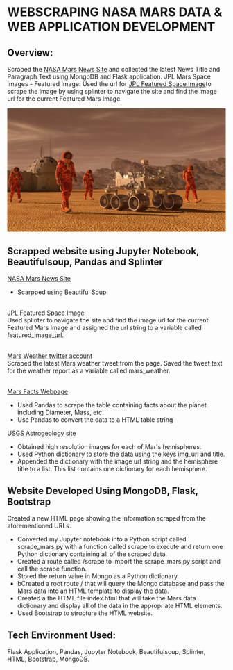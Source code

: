 # WEBSCRAPING NASA MARS DATA & WEB APPLICATION DEVELOPMENT

## Overview:
Scraped the [NASA Mars News Site](https://mars.nasa.gov/news/?page=0&per_page=40&order=publish_date+desc%2Ccreated_at+desc&search=&category=19%2C165%2C184%2C204&blank_scope=Latest) and collected the latest News Title and Paragraph Text using MongoDB and Flask application.
JPL Mars Space Images - Featured Image: Used the url for [JPL Featured Space Image](https://www.jpl.nasa.gov/spaceimages/?search=&category=Mars)to scrape the image by using splinter to navigate the site and find the image url for the current Featured Mars Image.<br>

<img src = "https://raw.githubusercontent.com/DSB011/NASA-MARS-DATA-WEBSCRAPPING/master/Images/mission_to_mars.png">

## Scrapped website using Jupyter Notebook, Beautifulsoup, Pandas and Splinter

[NASA Mars News Site](https://mars.nasa.gov/news/?page=0&per_page=40&order=publish_date+desc%2Ccreated_at+desc&search=&category=19%2C165%2C184%2C204&blank_scope=Latest)<br>
* Scarpped using Beautiful Soup<br><br>

[JPL Featured Space Image](https://www.jpl.nasa.gov/spaceimages/?search=&category=Mars)<br>
Used splinter to navigate the site and find the image url for the current Featured Mars Image and assigned the url string to a variable called featured_image_url.<br><br>

[Mars Weather twitter account](https://twitter.com/marswxreport?lang=en)<br>
Scraped the latest Mars weather tweet from the page. Saved the tweet text for the weather report as a variable called mars_weather. <br><br>

[Mars Facts Webpage](https://space-facts.com/mars/)<br>
* Used Pandas to scrape the table containing facts about the planet including Diameter, Mass, etc.<br>
* Use Pandas to convert the data to a HTML table string<br>

[USGS Astrogeology site](https://astrogeology.usgs.gov/search/results?q=hemisphere+enhanced&k1=target&v1=Mars)<br>
* Obtained high resolution images for each of Mar's hemispheres. <br>
* Used Python dictionary to store the data using the keys img_url and title.<br>
* Appended the dictionary with the image url string and the hemisphere title to a list. This list contains one dictionary for each hemisphere.<br>

## Website Developed Using MongoDB, Flask, Bootstrap

Created a new HTML page showing the information scraped from the aforementioned URLs.

* Converted my Jupyter notebook into a Python script called scrape_mars.py with a function called scrape to execute and return one Python dictionary containing all of the scraped data.
* Created a route called /scrape to import the scrape_mars.py script and call the scrape function.
* Stored the return value in Mongo as a Python dictionary.
* bCreated a root route / that will query the Mongo database and pass the Mars data into an HTML template to display the data.
* Created a the HTML file index.html that will take the Mars data dictionary and display all of the data in the appropriate HTML elements.
* Used Bootstrap to structure the HTML website.

## Tech Environment Used:
Flask Application, Pandas, Jupyter Notebook, Beautifulsoup, Splinter, HTML, Bootstrap, MongoDB.
